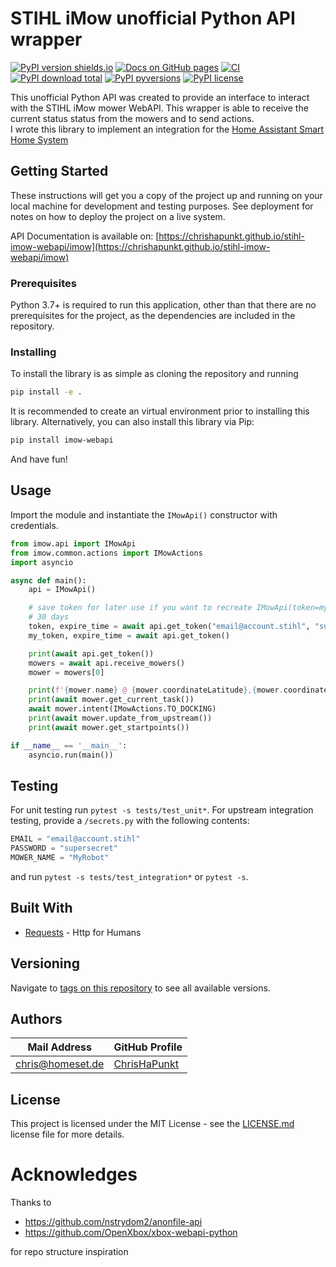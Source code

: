 # STIHL iMow unofficial Python API wrapper

[![PyPI version shields.io](https://img.shields.io/pypi/v/imow-webapi)](https://pypi.python.org/pypi/imow-webapi/)
[![Docs on GitHub pages](https://img.shields.io/badge/docs-GitHub%20Pages-blue)](hhttps://chrishapunkt.github.io/stihl-imow-webapi/imow)
[![CI](https://github.com/ChrisHaPunkt/stihl-imow-webapi/actions/workflows/python-package.yml/badge.svg?branch=master)](https://github.com/ChrisHaPunkt/stihl-imow-webapi/actions/workflows/python-package.yml)
[![PyPI download total](https://img.shields.io/pypi/dm/imow-webapi)](https://pypi.python.org/pypi/imow-webapi/)
[![PyPI pyversions](https://img.shields.io/pypi/pyversions/imow-webapi)](https://pypi.python.org/pypi/imow-webapi/)
[![PyPI license](https://img.shields.io/pypi/l/imow-webapi)](https://pypi.python.org/pypi/imow-webapi/)

This unofficial Python API was created to provide an interface to interact with the STIHL iMow mower WebAPI. This wrapper is able to receive the current status
status from the mowers and to send actions.  
I wrote this library to implement an integration for the [Home Assistant Smart Home System](https://www.home-assistant.io/) 


## Getting Started

These instructions will get you a copy of the project up and running on your local machine for development and testing
purposes. See deployment for notes on how to deploy the project on a live system.

API Documentation is available on: [https://chrishapunkt.github.io/stihl-imow-webapi/imow](https://chrishapunkt.github.io/stihl-imow-webapi/imow)
### Prerequisites

Python 3.7+ is required to run this application, other than that there are no prerequisites for the project, as the
dependencies are included in the repository.

### Installing

To install the library is as simple as cloning the repository and running

```bash
pip install -e .
```

It is recommended to create an virtual environment prior to installing this library. Alternatively, you can also install
this library via Pip:

```bash
pip install imow-webapi
```

And have fun!

## Usage

Import the module and instantiate the `IMowApi()` constructor with credentials.


```python
from imow.api import IMowApi
from imow.common.actions import IMowActions
import asyncio

async def main():
    api = IMowApi()

    # save token for later use if you want to recreate IMowApi(token=my_token) because the created token is valid for
    # 30 days 
    token, expire_time = await api.get_token("email@account.stihl", "supersecret", return_expire_time=True)
    my_token, expire_time = await api.get_token()

    print(await api.get_token())
    mowers = await api.receive_mowers()
    mower = mowers[0]

    print(f'{mower.name} @ {mower.coordinateLatitude},{mower.coordinateLongitude}')
    print(await mower.get_current_task())
    await mower.intent(IMowActions.TO_DOCKING)
    print(await mower.update_from_upstream())
    print(await mower.get_startpoints())

if __name__ == '__main__':
    asyncio.run(main())
```

## Testing
For unit testing run `pytest -s tests/test_unit*`. For upstream integration testing, provide a `/secrets.py` with the following contents:
````python
EMAIL = "email@account.stihl"
PASSWORD = "supersecret"
MOWER_NAME = "MyRobot"
````
and run `pytest -s tests/test_integration*` or `pytest -s`. 

## Built With

* [Requests](http://docs.python-requests.org/en/master/) - Http for Humans

## Versioning

Navigate to [tags on this repository](https://github.com/ChrisHaPunkt/imow-webapi/releases)
to see all available versions.

## Authors

| Mail Address                | GitHub Profile                                |
-----------------------------|-----------------------------------------------|
| chris@homeset.de          | [ChrisHaPunkt](https://github.com/ChrisHaPunkt)     |

## License

This project is licensed under the MIT License - see the [LICENSE.md](LICENSE.md)
license file for more details.

# Acknowledges

Thanks to

* https://github.com/nstrydom2/anonfile-api
* https://github.com/OpenXbox/xbox-webapi-python

for repo structure inspiration
